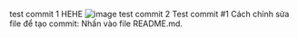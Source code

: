 test commit 1 
HEHE
![image](https://github.com/user-attachments/assets/6cab2af2-b957-4898-9031-eeb50f43f0ff)
test commit 2
Test commit #1
Cách chỉnh sửa file để tạo commit:
Nhấn vào file README.md.
